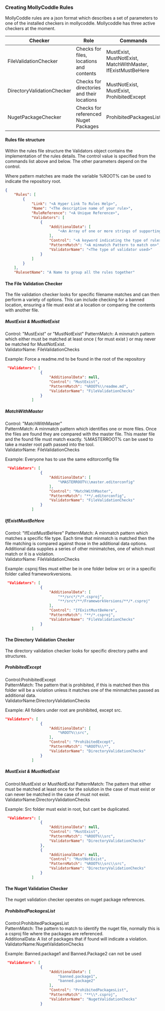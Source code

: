 ### Creating MollyCoddle Rules

MollyCoddle rules are a json format which describes a set of parameters to one of the installed checkers in mollycoddle.  Mollycoddle has three active checkers at the moment.

| Checker               |Role| Commands          |
|-----------------------|-----|-------------------|
| FileValidationChecker |Checks for files, locations and contents| MustExist,<br>MustNotExist,<br>MatchWithMaster,<br>IfExistMustBeHere |
|DirectoryValidationChecker|Checks for directories and their locations| MustNotExist,<br/>MustExist,<br/>ProhibitedExcept|
|NugetPackageChecker| Checks for referenced Nuget Packages| ProhibitedPackagesList|

#### Rules file structure

Within the rules file structure the Validators object contains the implementation of the rules details.  The control value is specified from the commands list above and below.  The other parameters depend on the control.

Where pattern matches are made the variable %ROOT% can be used to indicate the repository root.

```json
{
    "Rules": [
        {
            "Link": "<A Hyper Link To Rules Help>",
            "Name": "<The descriptive name of your rule>",
            "RuleReference": "<A Unique Reference>",
            "Validators": [
                {
                    "AdditionalData": [
                        "<An Array of one or more strings of supporting info>"
                    ],
                    "Control": "<A keyword indicating the type of rule>",
                    "PatternMatch": "<A minmatch Pattern to match on>",
                    "ValidatorName": "<The type of validator used>"
                }
            ]
        }
    ],
    "RulesetName": "A Name to group all the rules together"
```




#### The File Validation Checker

The file validation checker looks for specific filename matches and can then perform a variety of options.  This can include checking for a banned location, ensuring a file must exist at a location or comparing the contents with another file.

##### MustExist & MustNotExist

Control: "MustExist" or "MustNotExist"
PatternMatch:  A minmatch pattern which either must be matched at least once ( for must exist ) or may never be matched for MustNotExist.    
ValidatorName: FileValidationChecks    

Example: Force a readme.md to be found in the root of the repository
```json
 "Validators": [
                {
                    "AdditionalData": null,
                    "Control": "MustExist",
                    "PatternMatch": "%ROOT%\\readme.md",
                    "ValidatorName": "FileValidationChecks"
                }
            ]
```


##### MatchWithMaster


Control: "MatchWithMaster"    
PatternMatch:  A minmatch pattern which identifies one or more files.  Once the files are found they are compared with the master file.  This master file and the found file must match exactly.  %MASTERROOT% can be used to take a master root path passed into the tool.    
ValidatorName: FileValidationChecks

Example: Everyone has to use the same editorconfig file
```json
 "Validators": [
                {
                    "AdditionalData": [
                        "%MASTERROOT%\\master.editorconfig"
                    ],
                    "Control": "MatchWithMaster",
                    "PatternMatch": "**/.editorconfig",
                    "ValidatorName": "FileValidationChecks"
                }
            ]
```


##### IfExistMustBeHere


Control: "IfExistMustBeHere"
PatternMatch:  A minmatch pattern which matches a specific file type.  Each time that minmatch is matched then the file matching is compared against those in the additional data options.  Additional data supplies a series of other minimatches, one of which must match or it is a violation.    
ValidatorName: FileValidationChecks

Example: csproj files must either be in one folder below src or in a specific folder called frameworkversions.
```json
 "Validators": [
                { 
                    "AdditionalData": [
                        "**/src*/*/*.csproj",
                        "**/src*/**/FrameworkVersions/**/*.csproj"
                    ],
                    "Control": "IfExistMustBeHere",
                    "PatternMatch": "**/*.csproj",
                    "ValidatorName": "FileValidationChecks"
                }
            ]
```




#### The Directory Validation Checker

The directory validation checker looks for specific directory paths and structures.  


##### ProhibitedExcept
Control:ProhibitedExcept    
PatternMatch:  The pattern that is prohibited, if this is matched then this folder will be a violation unless it matches one of the minmatches passed as additional data.   
ValidatorName:DirectoryValidationChecks

Example:  All folders under root are prohibited, except src.
```json
"Validators": [
                {
                    "AdditionalData": [
                        "%ROOT%\\src",
                    ],
                    "Control": "ProhibitedExcept",
                    "PatternMatch": "%ROOT%\\*",
                    "ValidatorName": "DirectoryValidationChecks"
                }
            ]
```

##### MustExist & MustNotExist
Control:MustExist or  MustNotExist
PatternMatch:  The pattern that either must be matched at least once for the solution in the case of must exist or can never be matched in the case of must not exist.
ValidatorName:DirectoryValidationChecks

Example:  Src folder must exist in root, but cant be duplicated.
```json
 "Validators": [
                {
                    "AdditionalData": null,
                    "Control": "MustExist",
                    "PatternMatch": "%ROOT%\\src",
                    "ValidatorName": "DirectoryValidationChecks"
                },
                {
                    "AdditionalData": null,
                    "Control": "MustNotExist",
                    "PatternMatch": "%ROOT%\\src\\src",
                    "ValidatorName": "DirectoryValidationChecks"
                }
            ]

```




#### The Nuget Validation Checker

The nuget validation checker operates on nuget package references.

##### ProhibitedPackagesList
Control:ProhibitedPackagesList    
PatternMatch:  The pattern to match to identify the nuget file, normally this is a csproj file where the packages are referenced.    
AdditionalData: A list of packages that if found will indicate a violation.    
ValidatorName:NugetValidationChecks    

Example:  Banned.package1 and Banned.Package2 can not be used
```json
 "Validators": [
                {
                    "AdditionalData": [
                        "banned.package1",
                        "banned.package2"
                    ],
                    "Control": "ProhibitedPackagesList",
                    "PatternMatch": "**\\*.csproj",
                    "ValidatorName": "NugetValidationChecks"
                }

```

